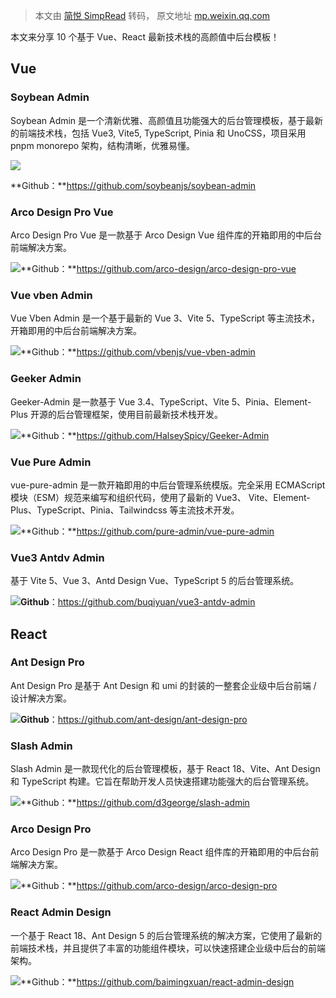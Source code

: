 > 本文由 [简悦 SimpRead](http://ksria.com/simpread/) 转码， 原文地址 [mp.weixin.qq.com](https://mp.weixin.qq.com/s/FLdYO4olp8YtpYq7IeqzfQ)

本文来分享 10 个基于 Vue、React 最新技术栈的高颜值中后台模板！

Vue
---

### Soybean Admin

Soybean Admin 是一个清新优雅、高颜值且功能强大的后台管理模板，基于最新的前端技术栈，包括 Vue3, Vite5, TypeScript, Pinia 和 UnoCSS，项目采用 pnpm monorepo 架构，结构清晰，优雅易懂。

![](https://mmbiz.qpic.cn/sz_mmbiz_png/EO58xpw5UMPtW6cUu342IPdngTZnT05bhbN4QjkLOOiaCiaL5VmlMK7V3ggPeKe1HhFoBYEGwODq7Zssq4SayyOQ/640?wx_fmt=png&from=appmsg)

**Github：**https://github.com/soybeanjs/soybean-admin

### Arco Design Pro Vue

Arco Design Pro Vue 是一款基于 Arco Design Vue 组件库的开箱即用的中后台前端解决方案。

![](https://mmbiz.qpic.cn/sz_mmbiz_png/EO58xpw5UMPtW6cUu342IPdngTZnT05bDmSvFnLnFJicDySXNcgTD518NI6fSMDjDQSNE4oRwg0R1S5rD44z6Hg/640?wx_fmt=png&from=appmsg)**Github：**https://github.com/arco-design/arco-design-pro-vue

### Vue vben Admin

Vue Vben Admin 是一个基于最新的 Vue 3、Vite 5、TypeScript 等主流技术，开箱即用的中后台前端解决方案。

![](https://mmbiz.qpic.cn/sz_mmbiz_png/EO58xpw5UMPtW6cUu342IPdngTZnT05b4ibh6ynd0K5LGtrLj1Ytl4YMyhPLOyaqF2gGf4bJlpSicL9vPLTRVPtw/640?wx_fmt=png&from=appmsg)**Github：**https://github.com/vbenjs/vue-vben-admin

### Geeker Admin

Geeker-Admin 是一款基于 Vue 3.4、TypeScript、Vite 5、Pinia、Element-Plus 开源的后台管理框架，使用目前最新技术栈开发。

![](https://mmbiz.qpic.cn/sz_mmbiz_png/EO58xpw5UMPtW6cUu342IPdngTZnT05bBNZOVe1ooaIRurQXOOXlS6wgtoWsia64ngkmT8b6bVfKS614dTBNTwQ/640?wx_fmt=png&from=appmsg)**Github：**https://github.com/HalseySpicy/Geeker-Admin

### Vue Pure Admin

vue-pure-admin 是一款开箱即用的中后台管理系统模版。完全采用 ECMAScript 模块（ESM）规范来编写和组织代码，使用了最新的 Vue3、 Vite、Element-Plus、TypeScript、Pinia、Tailwindcss 等主流技术开发。

![](https://mmbiz.qpic.cn/sz_mmbiz_png/EO58xpw5UMPtW6cUu342IPdngTZnT05bPHVs1XkPZc7MUBshOb4xVTUrneFZ7b6hQ2CHpETWdcUoNw1AEibH3NQ/640?wx_fmt=png&from=appmsg)**Github：**https://github.com/pure-admin/vue-pure-admin

### Vue3 Antdv Admin

基于 Vite 5、Vue 3、Antd Design Vue、TypeScript 5 的后台管理系统。

![](https://mmbiz.qpic.cn/sz_mmbiz_png/EO58xpw5UMPtW6cUu342IPdngTZnT05bnhWewRlzT7bhYrzO4ALibctJCaSmgpFPOIAtPMyLPMghuUah1CVrvDw/640?wx_fmt=png&from=appmsg)**Github**：https://github.com/buqiyuan/vue3-antdv-admin

React
-----

### Ant Design Pro

Ant Design Pro 是基于 Ant Design 和 umi 的封装的一整套企业级中后台前端 / 设计解决方案。

![](https://mmbiz.qpic.cn/sz_mmbiz_png/EO58xpw5UMPtW6cUu342IPdngTZnT05benWU8nbc1bmQDqabkR4F16BbByfZN2oDYmIkBDlGagTJH2p5TLowicQ/640?wx_fmt=png&from=appmsg)**Github**：https://github.com/ant-design/ant-design-pro

### Slash Admin

Slash Admin 是一款现代化的后台管理模板，基于 React 18、Vite、Ant Design 和 TypeScript 构建。它旨在帮助开发人员快速搭建功能强大的后台管理系统。

![](https://mmbiz.qpic.cn/sz_mmbiz_png/EO58xpw5UMPtW6cUu342IPdngTZnT05bfFTPMjD0ia2ibWpRYtvoOPnALa7eXTES1T0WEfxjNzy314SnyrfCllSg/640?wx_fmt=png&from=appmsg)**Github：**https://github.com/d3george/slash-admin

### Arco Design Pro

Arco Design Pro 是一款基于 Arco Design React 组件库的开箱即用的中后台前端解决方案。

![](https://mmbiz.qpic.cn/sz_mmbiz_png/EO58xpw5UMPtW6cUu342IPdngTZnT05b5N6ibSkxhQJWC7yqSJOQvicibiaDKvMicM7PKPBFtHbFVh9egZTkEjDfCWg/640?wx_fmt=png&from=appmsg)**Github：**https://github.com/arco-design/arco-design-pro

### React Admin Design

一个基于 React 18、Ant Design 5 的后台管理系统的解决方案，它使用了最新的前端技术栈，并且提供了丰富的功能组件模块，可以快速搭建企业级中后台的前端架构。

![](https://mmbiz.qpic.cn/sz_mmbiz_png/EO58xpw5UMPtW6cUu342IPdngTZnT05boMEtnvfuCyibKCWaII7E5Ld2hRbq03judiboJpd3mrBlzkpcP2Z0XicJA/640?wx_fmt=png&from=appmsg)**Github：**https://github.com/baimingxuan/react-admin-design